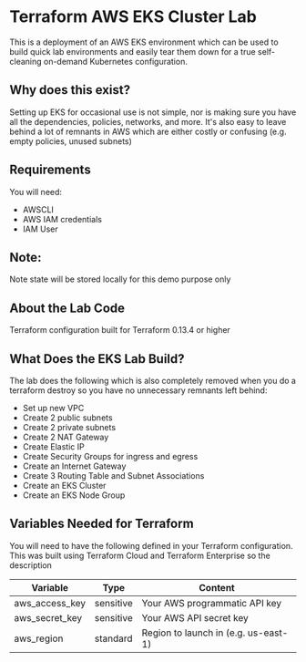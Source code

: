 # Terraform AWS EKS Cluster Lab

This is a deployment of an AWS EKS environment which can be used to build quick lab environments and easily tear them down for a true self-cleaning on-demand Kubernetes configuration.

## Why does this exist?

Setting up EKS for occasional use is not simple, nor is making sure you have all the dependencies, policies, networks, and more. It's also easy to leave behind a lot of remnants in AWS which are either costly or confusing (e.g. empty policies, unused subnets)

## Requirements

You will need:

- AWSCLI
- AWS IAM credentials
- IAM User

## Note:

Note state will be stored locally for this demo purpose only

## About the Lab Code

Terraform configuration built for Terraform 0.13.4 or higher

## What Does the EKS Lab Build?

The lab does the following which is also completely removed when you do a terraform destroy so you have no unnecessary remnants left behind:

- Set up new VPC
- Create 2 public subnets
- Create 2 private subnets
- Create 2 NAT Gateway
- Create Elastic IP
- Create Security Groups for ingress and egress
- Create an Internet Gateway
- Create 3 Routing Table and Subnet Associations
- Create an EKS Cluster
- Create an EKS Node Group

## Variables Needed for Terraform

You will need to have the following defined in your Terraform configuration. This was built using Terraform Cloud and Terraform Enterprise so the description

| Variable       | Type      | Content                              |
| -------------- | --------- | ------------------------------------ |
| aws_access_key | sensitive | Your AWS programmatic API key        |
| aws_secret_key | sensitive | Your AWS API secret key              |
| aws_region     | standard  | Region to launch in (e.g. us-east-1) |
